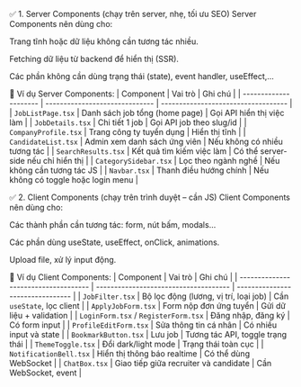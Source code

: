 ✅ 1. Server Components (chạy trên server, nhẹ, tối ưu SEO)
Server Components nên dùng cho:

Trang tĩnh hoặc dữ liệu không cần tương tác nhiều.

Fetching dữ liệu từ backend để hiển thị (SSR).

Các phần không cần dùng trạng thái (state), event handler, useEffect,...

🧩 Ví dụ Server Components:
| Component             | Vai trò                        | Ghi chú                             |
| --------------------- | ------------------------------ | ----------------------------------- |
| `JobListPage.tsx`     | Danh sách job tổng (home page) | Gọi API hiển thị việc làm           |
| `JobDetails.tsx`      | Chi tiết 1 job                 | Gọi API job theo slug/id            |
| `CompanyProfile.tsx`  | Trang công ty tuyển dụng       | Hiển thị tĩnh                       |
| `CandidateList.tsx`   | Admin xem danh sách ứng viên   | Nếu không có nhiều tương tác        |
| `SearchResults.tsx`   | Kết quả tìm kiếm việc làm      | Có thể server-side nếu chỉ hiển thị |
| `CategorySidebar.tsx` | Lọc theo ngành nghề            | Nếu không cần tương tác JS          |
| `Navbar.tsx`          | Thanh điều hướng chính         | Nếu không có toggle hoặc login menu |


✅ 2. Client Components (chạy trên trình duyệt – cần JS)
Client Components nên dùng cho:

Các thành phần cần tương tác: form, nút bấm, modals...

Các phần dùng useState, useEffect, onClick, animations.

Upload file, xử lý input động.

🧩 Ví dụ Client Components:
| Component                            | Vai trò                               | Ghi chú                          |
| ------------------------------------ | ------------------------------------- | -------------------------------- |
| `JobFilter.tsx`                      | Bộ lọc động (lương, vị trí, loại job) | Cần `useState`, lọc client       |
| `ApplyJobForm.tsx`                   | Form nộp đơn ứng tuyển                | Gửi dữ liệu + validation         |
| `LoginForm.tsx` / `RegisterForm.tsx` | Đăng nhập, đăng ký                    | Có form input                    |
| `ProfileEditForm.tsx`                | Sửa thông tin cá nhân                 | Có nhiều input và state          |
| `BookmarkButton.tsx`                 | Lưu job                               | Tương tác API, toggle trạng thái |
| `ThemeToggle.tsx`                    | Đổi dark/light mode                   | Trạng thái toàn cục              |
| `NotificationBell.tsx`               | Hiển thị thông báo realtime           | Có thể dùng WebSocket            |
| `ChatBox.tsx`                        | Giao tiếp giữa recruiter và candidate | Cần WebSocket, event             |
